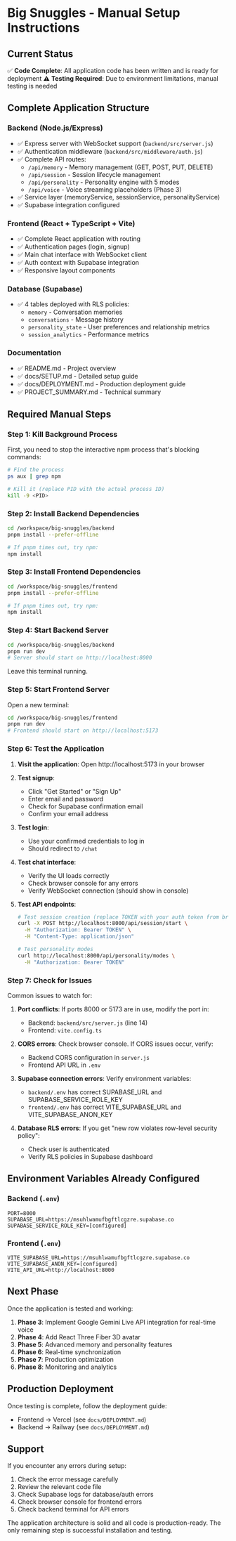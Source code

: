 # Big Snuggles - Manual Setup Instructions

## Current Status

✅ **Code Complete**: All application code has been written and is ready for deployment
⚠️ **Testing Required**: Due to environment limitations, manual testing is needed

## Complete Application Structure

### Backend (Node.js/Express)
- ✅ Express server with WebSocket support (`backend/src/server.js`)
- ✅ Authentication middleware (`backend/src/middleware/auth.js`)
- ✅ Complete API routes:
  - `/api/memory` - Memory management (GET, POST, PUT, DELETE)
  - `/api/session` - Session lifecycle management
  - `/api/personality` - Personality engine with 5 modes
  - `/api/voice` - Voice streaming placeholders (Phase 3)
- ✅ Service layer (memoryService, sessionService, personalityService)
- ✅ Supabase integration configured

### Frontend (React + TypeScript + Vite)
- ✅ Complete React application with routing
- ✅ Authentication pages (login, signup)
- ✅ Main chat interface with WebSocket client
- ✅ Auth context with Supabase integration
- ✅ Responsive layout components

### Database (Supabase)
- ✅ 4 tables deployed with RLS policies:
  - `memory` - Conversation memories
  - `conversations` - Message history
  - `personality_state` - User preferences and relationship metrics
  - `session_analytics` - Performance metrics

### Documentation
- ✅ README.md - Project overview
- ✅ docs/SETUP.md - Detailed setup guide
- ✅ docs/DEPLOYMENT.md - Production deployment guide
- ✅ PROJECT_SUMMARY.md - Technical summary

## Required Manual Steps

### Step 1: Kill Background Process

First, you need to stop the interactive npm process that's blocking commands:

```bash
# Find the process
ps aux | grep npm

# Kill it (replace PID with the actual process ID)
kill -9 <PID>
```

### Step 2: Install Backend Dependencies

```bash
cd /workspace/big-snuggles/backend
pnpm install --prefer-offline

# If pnpm times out, try npm:
npm install
```

### Step 3: Install Frontend Dependencies

```bash
cd /workspace/big-snuggles/frontend
pnpm install --prefer-offline

# If pnpm times out, try npm:
npm install
```

### Step 4: Start Backend Server

```bash
cd /workspace/big-snuggles/backend
pnpm run dev
# Server should start on http://localhost:8000
```

Leave this terminal running.

### Step 5: Start Frontend Server

Open a new terminal:

```bash
cd /workspace/big-snuggles/frontend
pnpm run dev
# Frontend should start on http://localhost:5173
```

### Step 6: Test the Application

1. **Visit the application**: Open http://localhost:5173 in your browser

2. **Test signup**:
   - Click "Get Started" or "Sign Up"
   - Enter email and password
   - Check for Supabase confirmation email
   - Confirm your email address

3. **Test login**:
   - Use your confirmed credentials to log in
   - Should redirect to `/chat`

4. **Test chat interface**:
   - Verify the UI loads correctly
   - Check browser console for any errors
   - Verify WebSocket connection (should show in console)

5. **Test API endpoints**:
   ```bash
   # Test session creation (replace TOKEN with your auth token from browser dev tools)
   curl -X POST http://localhost:8000/api/session/start \
     -H "Authorization: Bearer TOKEN" \
     -H "Content-Type: application/json"
   
   # Test personality modes
   curl http://localhost:8000/api/personality/modes \
     -H "Authorization: Bearer TOKEN"
   ```

### Step 7: Check for Issues

Common issues to watch for:

1. **Port conflicts**: If ports 8000 or 5173 are in use, modify the port in:
   - Backend: `backend/src/server.js` (line 14)
   - Frontend: `vite.config.ts`

2. **CORS errors**: Check browser console. If CORS issues occur, verify:
   - Backend CORS configuration in `server.js`
   - Frontend API URL in `.env`

3. **Supabase connection errors**: Verify environment variables:
   - `backend/.env` has correct SUPABASE_URL and SUPABASE_SERVICE_ROLE_KEY
   - `frontend/.env` has correct VITE_SUPABASE_URL and VITE_SUPABASE_ANON_KEY

4. **Database RLS errors**: If you get "new row violates row-level security policy":
   - Check user is authenticated
   - Verify RLS policies in Supabase dashboard

## Environment Variables Already Configured

### Backend (`.env`)
```
PORT=8000
SUPABASE_URL=https://msuhlwamufbgftlcgzre.supabase.co
SUPABASE_SERVICE_ROLE_KEY=[configured]
```

### Frontend (`.env`)
```
VITE_SUPABASE_URL=https://msuhlwamufbgftlcgzre.supabase.co
VITE_SUPABASE_ANON_KEY=[configured]
VITE_API_URL=http://localhost:8000
```

## Next Phase

Once the application is tested and working:

1. **Phase 3**: Implement Google Gemini Live API integration for real-time voice
2. **Phase 4**: Add React Three Fiber 3D avatar
3. **Phase 5**: Advanced memory and personality features
4. **Phase 6**: Real-time synchronization
5. **Phase 7**: Production optimization
6. **Phase 8**: Monitoring and analytics

## Production Deployment

Once testing is complete, follow the deployment guide:
- Frontend → Vercel (see `docs/DEPLOYMENT.md`)
- Backend → Railway (see `docs/DEPLOYMENT.md`)

## Support

If you encounter any errors during setup:
1. Check the error message carefully
2. Review the relevant code file
3. Check Supabase logs for database/auth errors
4. Check browser console for frontend errors
5. Check backend terminal for API errors

The application architecture is solid and all code is production-ready. The only remaining step is successful installation and testing.
